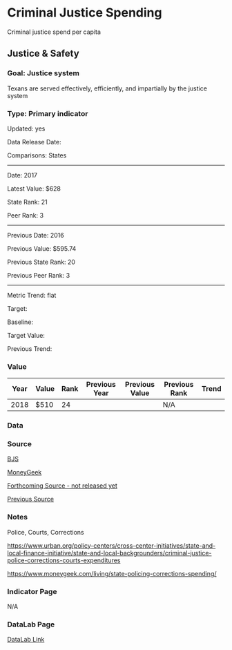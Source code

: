 # Criminal Justice Spending

Criminal justice spend per capita

## Justice & Safety

### Goal: Justice system

Texans are served effectively, efficiently, and impartially by the justice system

### Type: Primary indicator

Updated: yes

Data Release Date: 

Comparisons: States

----

Date: 2017

Latest Value: $628

State Rank: 21

Peer Rank: 3

----

Previous Date: 2016

Previous Value: $595.74

Previous State Rank: 20

Previous Peer Rank: 3

----

Metric Trend: flat

Target: 

Baseline: 

Target Value: 

Previous Trend: 



### Value

| Year |  Value      | Rank     | Previous Year   | Previous Value | Previous Rank | Trend | 
| ----------- | ----------- | ----------- | ----------- | ----------- | ----------- | -----------|
|    2018     |    $510     | 24        |             |             | N/A         |       | 

### Data

### Source

[BJS](https://bjs.ojp.gov/library/publications/justice-expenditures-and-employment-united-states-2017)

[MoneyGeek](https://www.moneygeek.com/living/state-policing-corrections-spending/)

[Forthcoming Source - not released yet](https://bjs.ojp.gov/library/publications/forthcoming)

[Previous Source](https://bjs.ojp.gov/library/publications/justice-expenditure-and-employment-extracts-2015-final)

### Notes

Police, Courts, Corrections


https://www.urban.org/policy-centers/cross-center-initiatives/state-and-local-finance-initiative/state-and-local-backgrounders/criminal-justice-police-corrections-courts-expenditures

https://www.moneygeek.com/living/state-policing-corrections-spending/

### Indicator Page

N/A


### DataLab Page

[DataLab Link](https://datalab.texas2036.org/MCKEXAG2017/texas-expenditure-by-agency?accesskey=txbibke)
